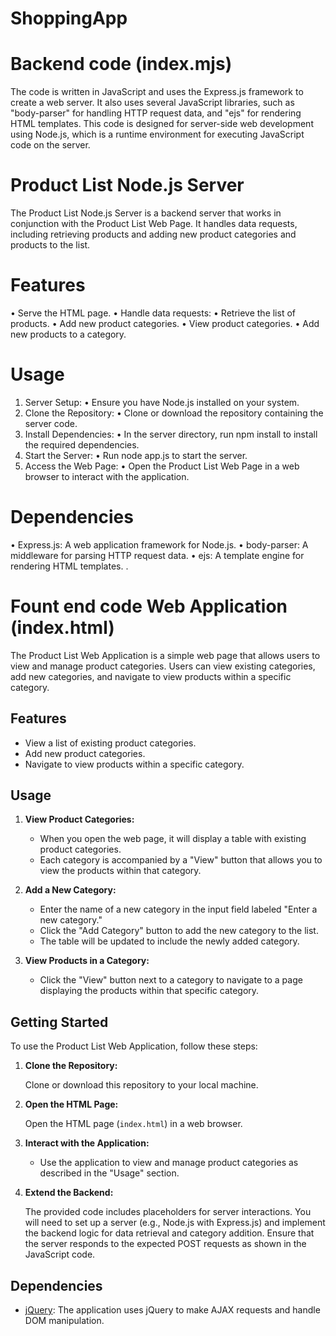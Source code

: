 # ShoppingApp

# Backend code (index.mjs)
The code is written in JavaScript and uses the Express.js framework to create a web server.
It also uses several JavaScript libraries, such as "body-parser" for handling HTTP request data, and "ejs" for rendering HTML templates. 
This code is designed for server-side web development using Node.js, which is a runtime environment for executing JavaScript code on the server.

# Product List Node.js Server
The Product List Node.js Server is a backend server that works in conjunction with the Product List Web Page. It handles data requests, including retrieving products and adding new product categories and products to the list.
# Features
•	Serve the HTML page.
•	Handle data requests:
•	Retrieve the list of products.
•	Add new product categories.
•	View product categories.
•	Add new products to a category.
# Usage
1.	Server Setup:
•	Ensure you have Node.js installed on your system.
2.	Clone the Repository:
•	Clone or download the repository containing the server code.
3.	Install Dependencies:
•	In the server directory, run npm install to install the required dependencies.
4.	Start the Server:
•	Run node app.js to start the server.
5.	Access the Web Page:
•	Open the Product List Web Page in a web browser to interact with the application.
# Dependencies
•	Express.js: A web application framework for Node.js.
•	body-parser: A middleware for parsing HTTP request data.
•	ejs: A template engine for rendering HTML templates.
.

# Fount end code Web Application (index.html)

The Product List Web Application is a simple web page that allows users to view and manage product categories. 
Users can view existing categories, add new categories, and navigate to view products within a specific category.

## Features

- View a list of existing product categories.
- Add new product categories.
- Navigate to view products within a specific category.

## Usage

1. **View Product Categories:**

   - When you open the web page, it will display a table with existing product categories.
   - Each category is accompanied by a "View" button that allows you to view the products within that category.

2. **Add a New Category:**

   - Enter the name of a new category in the input field labeled "Enter a new category."
   - Click the "Add Category" button to add the new category to the list.
   - The table will be updated to include the newly added category.

3. **View Products in a Category:**

   - Click the "View" button next to a category to navigate to a page displaying the products within that specific category.

## Getting Started

To use the Product List Web Application, follow these steps:

1. **Clone the Repository:**

   Clone or download this repository to your local machine.

2. **Open the HTML Page:**

   Open the HTML page (`index.html`) in a web browser.

3. **Interact with the Application:**

   - Use the application to view and manage product categories as described in the "Usage" section.

4. **Extend the Backend:**

   The provided code includes placeholders for server interactions. You will need to set up a server (e.g., Node.js with Express.js) and implement the backend logic for data retrieval and category addition. Ensure that the server responds to the expected POST requests as shown in the JavaScript code.

## Dependencies

- [jQuery](https://jquery.com/): The application uses jQuery to make AJAX requests and handle DOM manipulation.



